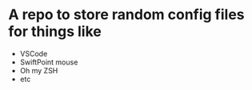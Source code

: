 # A repo to store random config files for things like
- VSCode
- SwiftPoint mouse
- Oh my ZSH
- etc
